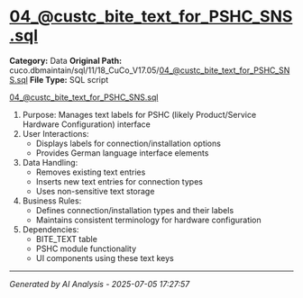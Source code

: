 # 04_@custc_bite_text_for_PSHC_SNS.sql

**Category:** Data
**Original Path:** cuco.dbmaintain/sql/11/18_CuCo_V17.05/04_@custc_bite_text_for_PSHC_SNS.sql
**File Type:** SQL script

04_@custc_bite_text_for_PSHC_SNS.sql
1. Purpose: Manages text labels for PSHC (likely Product/Service Hardware Configuration) interface
2. User Interactions:
   - Displays labels for connection/installation options
   - Provides German language interface elements
3. Data Handling:
   - Removes existing text entries
   - Inserts new text entries for connection types
   - Uses non-sensitive text storage
4. Business Rules:
   - Defines connection/installation types and their labels
   - Maintains consistent terminology for hardware configuration
5. Dependencies:
   - BITE_TEXT table
   - PSHC module functionality
   - UI components using these text keys

---
*Generated by AI Analysis - 2025-07-05 17:27:57*
